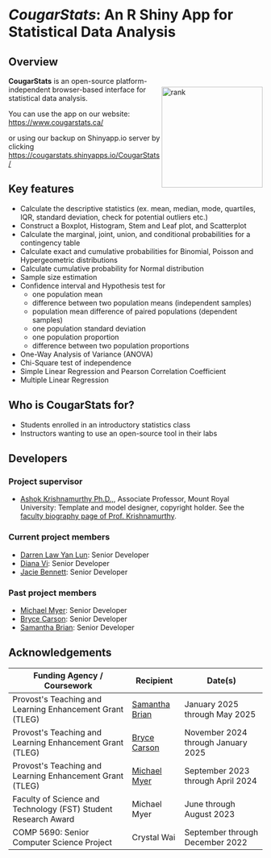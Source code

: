 <!---
![CougarStats logo](https://github.com/cwai097/COMP5690/blob/master/www/CougarStats.png)
-->

# _CougarStats_: An R Shiny App for Statistical Data Analysis

## Overview

<img align="right" src="https://github.com/cwai097/COMP5690/blob/master/www/CougarStats.png" alt="rank" width="200" style="margin-top: 20px" />

**CougarStats** is an open-source platform-independent browser-based interface for statistical data analysis. 

You can use the app on our website: <https://www.cougarstats.ca/>

or using our backup on Shinyapp.io server by clicking <https://cougarstats.shinyapps.io/CougarStats/>

<!-- Alternatively you can send a pull request to download all the files in this repository and run the app by loading `global.R`, `ui.R`, and `server.R` and clicking `Run App`. Note that the ``CougarStats`` project is not on CRAN, just on github.

CougarStats has also been Dockerized. You can pull the Docker image <a href="https://hub.docker.com/repository/docker/mmyer/cougarstats/general">here</a> by running:

    docker pull mmyer/cougarstats:latest

then start the container:

    docker run -dp 127.0.0.1:3838:3838 mmyer/cougarstats

and navigate to 127.0.0.1:3838 using a browser of your choice to access a copy of CougarStats running locally on your machine.

Read more about [Getting Started with Docker](https://www.docker.com/get-started/).   -->

## Key features

- Calculate the descriptive statistics (ex. mean, median, mode, quartiles, IQR, standard deviation, check for potential outliers etc.)
- Construct a Boxplot, Histogram, Stem and Leaf plot, and Scatterplot
- Calculate the marginal, joint, union, and conditional probabilities for a contingency table 
- Calculate exact and cumulative probabilities for Binomial, Poisson and Hypergeometric distributions
- Calculate cumulative probability for Normal distribution
- Sample size estimation
- Confidence interval and Hypothesis test for
    - one population mean
    - difference between two population means (independent samples)
    - population mean difference of paired populations (dependent samples)
    - one population standard deviation
    - one population proportion
    - difference between two population proportions
- One-Way Analysis of Variance (ANOVA)
- Chi-Square test of independence
- Simple Linear Regression and Pearson Correlation Coefficient
- Multiple Linear Regression

## Who is CougarStats for?

- Students enrolled in an introductory statistics class
- Instructors wanting to use an open-source tool in their labs

## Developers
### Project supervisor
- [Ashok Krishnamurthy Ph.D.,](https://github.com/ashokkrish), Associate Professor, Mount Royal University: Template and model designer, copyright holder. See the [faculty biography page of Prof. Krishnamurthy](https://www.mtroyal.ca/ProgramsCourses/FacultiesSchoolsCentres/ScienceTechnology/Departments/MathematicsComputing/Faculty/akrishnamurthy.htm).

### Current project members
- [Darren Law Yan Lun](https://github.com/darrenlyl): Senior Developer
- [Diana Vi](https://github.com/dianahuff): Senior Developer
- [Jacie Bennett](https://github.com/jacie-b): Senior Developer

### Past project members
- [Michael Myer](https://github.com/m-myer): Senior Developer
- [Bryce Carson](https://github.com/bryce-carson): Senior Developer
- [Samantha Brian](https://github.com/samantha-v-brian): Senior Developer

## Acknowledgements
| Funding Agency / Coursework | Recipient | Date(s) |
|--------|--------|--------|
| Provost's Teaching and Learning Enhancement Grant (TLEG) | [Samantha Brian](https://github.com/samantha-v-brian) | January 2025 through May 2025 |
| Provost's Teaching and Learning Enhancement Grant (TLEG) | [Bryce Carson](https://github.com/bryce-carson) | November 2024 through January 2025 |
| Provost's Teaching and Learning Enhancement Grant (TLEG) | [Michael Myer](https://github.com/m-myer) | September 2023 through April 2024 |
| Faculty of Science and Technology (FST) Student Research Award | Michael Myer | June through August 2023 |
| COMP 5690: Senior Computer Science Project | Crystal Wai | September through December 2022 |

<!-- ## Acknowledgements
CougarStats is partially-derived from the senior project coursework of Crystal Wai, completed in Fall 2022 ([Mount Royal University _COMP 5690: Senior Computer Science Project_](https://catalog.mtroyal.ca/preview_course.php?catoid=26&coid=40800&print)).   -->
